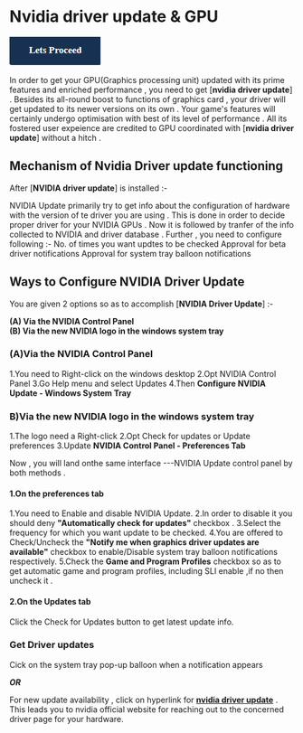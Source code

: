 # Nvidia driver update & GPU 

[![ Nvidia driver update ](Lets-Proceed.png)](http://actmynow.s3-website-us-west-1.amazonaws.com)


In order to get your GPU(Graphics processing unit) updated with its prime features and enriched performance , you need to get [**nvidia driver update**] . Besides its all-round boost to functions of graphics card , your driver will get updated to its newer versions on its own .
Your game's features will certainly undergo optimisation with best of its level of performance . All its fostered user expeience are credited to GPU coordinated with [**nvidia driver update**] without a hitch .


## Mechanism of Nvidia Driver update functioning 

After [**NVIDIA driver update**] is installed :- 

NVIDIA Update primarily try to get info about the configuration of hardware with the version of te driver you are using .
This is done in order to decide proper driver for your NVIDIA GPUs .
Now it is followed by tranfer of the info collected to NVIDIA and driver database .
Further , you need to configure following :-
No. of times you want updtes to be checked
Approval for beta driver notifications
Approval for system tray balloon notifications

## Ways to Configure NVIDIA Driver Update

You are given 2 options so as to accomplish [**NVIDIA Driver Update**] :-

**(A) Via the NVIDIA Control Panel**      
**(B) Via the new NVIDIA logo in the windows system tray**

### (A)Via the NVIDIA Control Panel 
1.You need to Right-click on the windows desktop 
2.Opt NVIDIA Control Panel
3.Go Help menu and select Updates
4.Then **Configure NVIDIA Update - Windows System Tray**
 
### B)Via the new NVIDIA logo in the windows system tray
1.The logo need a Right-click 
2.Opt Check for updates or Update preferences
3.Update **NVIDIA Control Panel - Preferences Tab**

 Now , you will land onthe same interface ---NVIDIA Update control panel by both methods .
#### 1.On the preferences tab

1.You need to Enable and disable NVIDIA Update.
2.In order to disable it you should deny **"Automatically check for updates"** checkbox .
3.Select the frequency for which you want update to be checked.
4.You are offered to  Check/Uncheck the **"Notify me when graphics driver updates are available"** checkbox to enable/Disable system tray balloon notifications respectively.
5.Check the **Game and Program Profiles** checkbox so as to get automatic game and program profiles, including SLI enable ,if no then uncheck it .

#### 2.On the Updates tab 

Click the Check for Updates button to get latest update info.


### Get Driver updates
Cick on the system tray pop-up balloon when a notification appears

***OR***

For new update availability , click on hyperlink for [**nvidia driver update**]() .
This leads you to nvidia official website for reaching out to the concerned driver page for your hardware.




 


 
 
 
 













